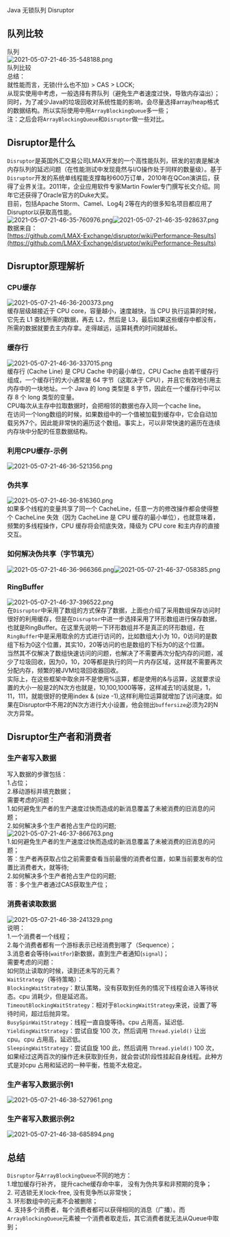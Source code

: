 Java 无锁队列 Disruptor
<a name="T1wFo"></a>
## 队列比较
队列<br />![2021-05-07-21-46-35-548188.png](https://cdn.nlark.com/yuque/0/2021/png/396745/1620396951881-6207dbde-f9a7-4a66-8412-d16e33c50a3a.png#clientId=u4aeaeef7-9fbf-4&from=ui&id=ua2fc6ac1&originHeight=290&originWidth=815&originalType=binary&size=37178&status=done&style=shadow&taskId=ufb6e3736-11e7-4f01-8b7e-89afb5dd5c2)<br />队列比较<br />总结：<br />就性能而言，无锁(什么也不加) > CAS > LOCK;<br />从现实使用中考虑，一般选择有界队列（避免生产者速度过快，导致内存溢出）；同时，为了减少Java的垃圾回收对系统性能的影响，会尽量选择array/heap格式的数据结构。所以实际使用中用`ArrayBlockingQueue`多一些；<br />注：之后会将`ArrayBlockingQueue`和`Disruptor`做一些对比。
<a name="jz9c3"></a>
## Disruptor是什么
`Disruptor`是英国外汇交易公司LMAX开发的一个高性能队列，研发的初衷是解决内存队列的延迟问题（在性能测试中发现竟然与I/O操作处于同样的数量级）。基于`Disruptor`开发的系统单线程能支撑每秒600万订单，2010年在QCon演讲后，获得了业界关注。2011年，企业应用软件专家Martin Fowler专门撰写长文介绍。同年它还获得了Oracle官方的Duke大奖。<br />目前，包括Apache Storm、Camel、Log4j 2等在内的很多知名项目都应用了Disruptor以获取高性能。<br />![2021-05-07-21-46-35-760976.png](https://cdn.nlark.com/yuque/0/2021/png/396745/1620396982196-5ae88bce-6267-4b12-a9ee-4001732c3270.png#clientId=u4aeaeef7-9fbf-4&from=ui&id=ucd76f980&originHeight=266&originWidth=472&originalType=binary&size=22588&status=done&style=shadow&taskId=u6c535505-5475-4691-9105-10bdf0a740c)![2021-05-07-21-46-35-928637.png](https://cdn.nlark.com/yuque/0/2021/png/396745/1620396982240-410c0c8e-7e61-4dbf-9faa-f27a615c708d.png#clientId=u4aeaeef7-9fbf-4&from=ui&id=uf909840d&originHeight=155&originWidth=587&originalType=binary&size=15614&status=done&style=shadow&taskId=u6e2243e9-e007-4c95-b665-f0cee2acb4d)<br />数据来自：<br />[https://github.com/LMAX-Exchange/disruptor/wiki/Performance-Results](https://github.com/LMAX-Exchange/disruptor/wiki/Performance-Results)
<a name="rltrk"></a>
## Disruptor原理解析
<a name="ysFmd"></a>
### CPU缓存
![2021-05-07-21-46-36-200373.png](https://cdn.nlark.com/yuque/0/2021/png/396745/1620397000419-6167a0fe-82b8-4820-a241-c2597544071b.png#clientId=u4aeaeef7-9fbf-4&from=ui&id=u40b347fe&originHeight=456&originWidth=517&originalType=binary&size=74719&status=done&style=shadow&taskId=udb721d0f-77ae-496a-874e-474307d7479)<br />缓存层级越接近于 CPU core，容量越小，速度越快，当 CPU 执行运算的时候，它先去 L1 查找所需的数据，再去 L2，然后是 L3，最后如果这些缓存中都没有，所需的数据就要去主内存拿。走得越远，运算耗费的时间就越长。
<a name="sVD62"></a>
### 缓存行
![2021-05-07-21-46-36-337015.png](https://cdn.nlark.com/yuque/0/2021/png/396745/1620397010873-2c850ff4-38e7-43e7-ac47-1b625745b2c5.png#clientId=u4aeaeef7-9fbf-4&from=ui&id=ua05533d0&originHeight=372&originWidth=576&originalType=binary&size=23918&status=done&style=shadow&taskId=u40c643b2-afad-4000-9898-0bf15dee441)<br />缓存行 (Cache Line) 是 CPU Cache 中的最小单位，CPU Cache 由若干缓存行组成，一个缓存行的大小通常是 64 字节（这取决于 CPU），并且它有效地引用主内存中的一块地址。一个 Java 的 long 类型是 8 字节，因此在一个缓存行中可以存 8 个 long 类型的变量。<br />CPU每次从主存中拉取数据时，会把相邻的数据也存入同一个cache line。<br />在访问一个long数组的时候，如果数组中的一个值被加载到缓存中，它会自动加载另外7个。因此能非常快的遍历这个数组。事实上，可以非常快速的遍历在连续内存块中分配的任意数据结构。
<a name="O6DiF"></a>
### 利用CPU缓存-示例
![2021-05-07-21-46-36-521356.png](https://cdn.nlark.com/yuque/0/2021/png/396745/1620397165347-0c936876-c5f8-4e26-8ddf-8abe5ce384ff.png#clientId=u4aeaeef7-9fbf-4&from=ui&id=ub4b4cc90&originHeight=492&originWidth=1080&originalType=binary&size=64957&status=done&style=shadow&taskId=u3294406b-9b1c-4a2f-8f39-7e13ebf8a8e)
<a name="j4Ppw"></a>
### 伪共享
![2021-05-07-21-46-36-816360.png](https://cdn.nlark.com/yuque/0/2021/png/396745/1620397177038-249011eb-a0e0-4041-8b64-78953bdf9242.png#clientId=u4aeaeef7-9fbf-4&from=ui&id=u57330c14&originHeight=404&originWidth=442&originalType=binary&size=108062&status=done&style=shadow&taskId=u236806f0-02de-42b6-978d-63f9f4b6a5d)<br />如果多个线程的变量共享了同一个 CacheLine，任意一方的修改操作都会使得整个 CacheLine 失效（因为 CacheLine 是 CPU 缓存的最小单位），也就意味着，频繁的多线程操作，CPU 缓存将会彻底失效，降级为 CPU core 和主内存的直接交互。
<a name="Q0YCG"></a>
### 如何解决伪共享（字节填充）
![2021-05-07-21-46-36-966366.png](https://cdn.nlark.com/yuque/0/2021/png/396745/1620397195314-fbd2b631-f2c8-4e5a-818b-d4e130a00349.png#clientId=u4aeaeef7-9fbf-4&from=ui&id=u8440ae0a&originHeight=353&originWidth=519&originalType=binary&size=10967&status=done&style=none&taskId=u12e5a50b-c54c-4b91-a1ab-34066f03abe)![2021-05-07-21-46-37-058385.png](https://cdn.nlark.com/yuque/0/2021/png/396745/1620397195296-9618808e-a3df-44f3-8375-95780a857c5d.png#clientId=u4aeaeef7-9fbf-4&from=ui&id=u13efcd88&originHeight=353&originWidth=519&originalType=binary&size=10967&status=done&style=none&taskId=u9a7075cc-24f3-4cad-8736-33a98828691)
<a name="lKRZF"></a>
### RingBuffer
![2021-05-07-21-46-37-396522.png](https://cdn.nlark.com/yuque/0/2021/png/396745/1620397206693-76873013-0c1d-473b-b8aa-4c3d39bd4f5a.png#clientId=u4aeaeef7-9fbf-4&from=ui&id=ub4bf662d&originHeight=459&originWidth=575&originalType=binary&size=66986&status=done&style=shadow&taskId=u0187d331-6baa-4e24-9897-34b87f43952)<br />在`Disruptor`中采用了数组的方式保存了数据，上面也介绍了采用数组保存访问时很好的利用缓存，但是在`Disruptor`中进一步选择采用了环形数组进行保存数据，也就是RingBuffer。在这里先说明一下环形数组并不是真正的环形数组，在`RingBuffer`中是采用取余的方式进行访问的，比如数组大小为 10，0访问的是数组下标为0这个位置，其实10，20等访问的也是数组的下标为0的这个位置。<br />当然其不仅解决了数组快速访问的问题，也解决了不需要再次分配内存的问题，减少了垃圾回收，因为0，10，20等都是执行的同一片内存区域，这样就不需要再次分配内存，频繁的被JVM垃圾回收器回收。<br />实际上，在这些框架中取余并不是使用%运算，都是使用的&与运算，这就要求设置的大小一般是2的N次方也就是，10,100,1000等等，这样减去1的话就是，1，11，111，就能很好的使用index & (size -1),这样利用位运算就增加了访问速度。如果在Disruptor中不用2的N次方进行大小设置，他会抛出`buffersize`必须为2的N次方异常。
<a name="Tr88c"></a>
## Disruptor生产者和消费者
<a name="xfzJy"></a>
### 生产者写入数据
写入数据的步骤包括：<br />1.占位；<br />2.移动游标并填充数据；<br />需要考虑的问题：<br />1.如何避免生产者的生产速度过快而造成的新消息覆盖了未被消费的旧消息的问题；<br />2.如何解决多个生产者抢占生产位的问题;<br />![2021-05-07-21-46-37-866763.png](https://cdn.nlark.com/yuque/0/2021/png/396745/1620397230429-cff8983f-3131-43a1-946f-d11f4f6233fd.png#clientId=u4aeaeef7-9fbf-4&from=ui&id=u4ad9750a&originHeight=556&originWidth=1080&originalType=binary&size=178300&status=done&style=shadow&taskId=ue5d39766-7937-46da-8eb3-ffa21d10cdf)<br />1.如何避免生产者的生产速度过快而造成的新消息覆盖了未被消费的旧消息的问题；<br />答：生产者再获取占位之前需要查看当前最慢的消费者位置，如果当前要发布的位置比消费者大，就等待;<br />2.如何解决多个生产者抢占生产位的问题;<br />答：多个生产者通过CAS获取生产位；
<a name="UiIzi"></a>
### 消费者读取数据
![2021-05-07-21-46-38-241329.png](https://cdn.nlark.com/yuque/0/2021/png/396745/1620397247068-0c8aa399-8f76-46b4-8a01-42d7844e5281.png#clientId=u4aeaeef7-9fbf-4&from=ui&id=uab3f2794&originHeight=360&originWidth=732&originalType=binary&size=137755&status=done&style=shadow&taskId=uee5471c7-d8fc-43c5-b28a-b56e76ed86b)<br />说明：<br />1.一个消费者一个线程；<br />2.每个消费者都有一个游标表示已经消费到哪了（Sequence）；<br />3.消息者会等待(`waitFor`)新数据，直到生产者通知(`signal`)；<br />需要考虑的问题：<br />如何防止读取的时候，读到还未写的元素？<br />`WaitStrategy`（等待策略）：<br />`BlockingWaitStrategy`：默认策略，没有获取到任务的情况下线程会进入等待状态。cpu 消耗少，但是延迟高。<br />`TimeoutBlockingWaitStrategy`：相对于`BlockingWaitStrategy`来说，设置了等待时间，超过后抛异常。<br />`BusySpinWaitStrategy`：线程一直自旋等待。cpu 占用高，延迟低.<br />`YieldingWaitStrategy`：尝试自旋 100 次，然后调用 `Thread.yield()` 让出 cpu。cpu 占用高，延迟低。<br />`SleepingWaitStrategy`：尝试自旋 100 此，然后调用 `Thread.yield()` 100 次，如果经过这两百次的操作还未获取到任务，就会尝试阶段性挂起自身线程。此种方式是对cpu 占用和延迟的一种平衡，性能不太稳定。
<a name="CYywI"></a>
### 生产者写入数据示例1
![2021-05-07-21-46-38-527961.png](https://cdn.nlark.com/yuque/0/2021/png/396745/1620397285584-03b48d9c-4bed-4800-83b8-3466cbc6ccf6.png#clientId=u4aeaeef7-9fbf-4&from=ui&id=udfb6b18f&originHeight=489&originWidth=1080&originalType=binary&size=55801&status=done&style=shadow&taskId=u7b85b8c9-73f5-4b18-98bc-2719bd0ccdd)
<a name="PlV3p"></a>
### 生产者写入数据示例2
![2021-05-07-21-46-38-685894.png](https://cdn.nlark.com/yuque/0/2021/png/396745/1620397295050-c40284ab-a516-40e7-b5bc-02eec445f7de.png#clientId=u4aeaeef7-9fbf-4&from=ui&id=u20600991&originHeight=470&originWidth=1080&originalType=binary&size=52192&status=done&style=shadow&taskId=u4319a7ef-9bc8-428e-bef6-20a422cc1ce)
<a name="zC3xa"></a>
## 总结
`Disruptor`与`ArrayBlockingQueue`不同的地方：<br />1.增加缓存行补齐， 提升cache缓存命中率， 没有为伪共享和非预期的竞争；<br />2. 可选锁无关lock-free, 没有竞争所以非常快；<br />3. 环形数组中的元素不会被删除；<br />4. 支持多个消费者，每个消费者都可以获得相同的消息（广播）。而`ArrayBlockingQueue`元素被一个消费者取走后，其它消费者就无法从Queue中取到；
